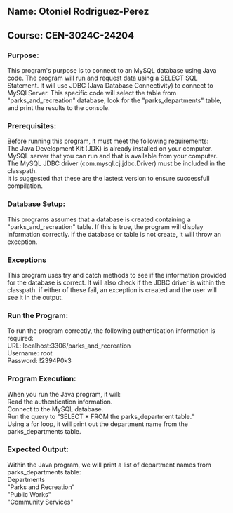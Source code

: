## Name: Otoniel Rodriguez-Perez

## Course: CEN-3024C-24204

### Purpose: ###
This program's purpose is to connect to an MySQL database using Java code. The program will run and request data using a SELECT SQL Statement. It will use JDBC (Java Database Connectivity) to connect to MySQl Server. This specific code will select the table from "parks_and_recreation" database, look for the "parks_departments" table, and print the results to the console.

### Prerequisites: ###
Before running this program, it must meet the following requirements: <br/>
The Java Development Kit (JDK) is already installed on your computer. <br/>
MySQL server that you can run and that is available from your computer. <br/>
The MySQL JDBC driver (com.mysql.cj.jdbc.Driver) must be included in the classpath.<br/>
It is suggested that these are the lastest version to ensure successfull compilation.<br/>

### Database Setup: ###
This programs assumes that a database is created containing a "parks_and_recreation" table. If this is true, the program will display information correctly. If the database or table is not create, it will throw an exception.

### Exceptions ###
This program uses try and catch methods to see if the information provided for the database is correct. It will also check if the JDBC driver is within the classpath. if either of these fail, an exception is created and the user will see it in the output.

### Run the Program: ###
To run the program correctly, the following authentication information is required: <br/>
URL: localhost:3306/parks_and_recreation <br/>
Username: root <br/>
Password: !2394P0k3 <br/>

### Program Execution: ###
When you run the Java program, it will:<br/>
Read the authentication information.<br/>
Connect to the MySQL database.<br/>
Run the query to "SELECT * FROM the parks_department table."<br/>
Using a for loop, it will print out the department name from the parks_departments table.<br/>

### Expected Output: ###
Within the Java program, we will print a list of department names from parks_departments table:<br/>
Departments <br/>
"Parks and Recreation" <br/>
"Public Works" <br/>
"Community Services"<br/>
